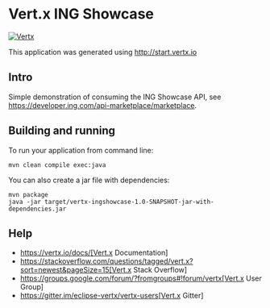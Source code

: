 # Vert.x ING Showcase

[![Vertx](https://img.shields.io/badge/vert.x-3.5.3-purple.svg)]("https://vertx.io")

This application was generated using http://start.vertx.io

## Intro

Simple demonstration of consuming the ING Showcase API, see https://developer.ing.com/api-marketplace/marketplace.

## Building and running

To run your application from command line:
```
mvn clean compile exec:java
```

You can also create a jar file with dependencies:
```
mvn package
java -jar target/vertx-ingshowcase-1.0-SNAPSHOT-jar-with-dependencies.jar 
```
## Help

* https://vertx.io/docs/[Vert.x Documentation]
* https://stackoverflow.com/questions/tagged/vert.x?sort=newest&pageSize=15[Vert.x Stack Overflow]
* https://groups.google.com/forum/?fromgroups#!forum/vertx[Vert.x User Group]
* https://gitter.im/eclipse-vertx/vertx-users[Vert.x Gitter]


